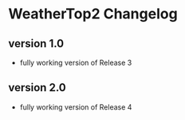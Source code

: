 # WeatherTop2 Changelog

## version 1.0
- fully working version of Release 3

## version 2.0
- fully working version of Release 4

